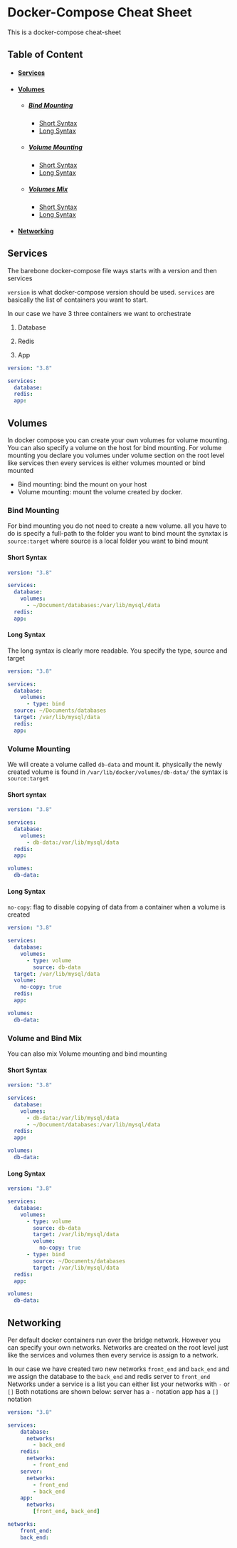 # Docker-Compose Cheat Sheet
This is a docker-compose cheat-sheet
## Table of Content
* #### [Services](#Services)
* #### [Volumes](#Volumes)
    * ##### [Bind Mounting](#Bind-Mounting)
       * [Short Syntax](#Bind-mounting#Short-Syntax)
       * [Long Syntax](#Bind-Mounting#Long-Syntax)
    * ##### [Volume Mounting](#Volume-Mounting)
       * [Short Syntax](#Volume-Mounting#Short-Syntax)
       * [Long Syntax](#Volume-Mounting#Long-Syntax)
    * ##### [Volumes Mix](#Volume-and-Bind-Mix)
       * [Short Syntax](#Volume-and-Bind-Mix#Short-Syntax)
       * [Long Syntax](#Volume-and-Bind-Mix#MountingLong-Syntax)

* #### [Networking](#Networking)

## Services
The barebone docker-compose file ways starts with a version and then services

`version` is what docker-compose version should be used.
`services` are basically the list of containers you want to start.

In our case we have 3 three containers we want to orchestrate

1. Database

1. Redis

1. App

```yaml
version: "3.8"

services:
  database:
  redis:
  app:
```

## Volumes
In docker compose you can create your own volumes for volume mounting.
You can also specify a volume on the host for bind mounting.
For volume mounting you declare you volumes under volume section on the root level like services then every services is either volumes mounted or bind mounted

- Bind mounting: bind the mount on your host
- Volume mounting: mount the volume created by docker.

### Bind Mounting
For bind mounting you do not need to create a new volume. all you have to do is specify a full-path to the folder you want to bind mount
the synxtax is `source:target` where source is a local folder you want to bind mount

#### Short Syntax

```yaml
version: "3.8"

services:
  database:
    volumes:
      - ~/Document/databases:/var/lib/mysql/data
  redis:
  app:
```

#### Long Syntax
The long syntax is clearly more readable. 
You specify the type, source and target
```yaml
version: "3.8"

services:
  database:
    volumes:
      - type: bind
  source: ~/Documents/databases
  target: /var/lib/mysql/data
  redis:
  app:
```

### Volume Mounting
We will create a volume called `db-data` and mount it.
physically the newly created volume is found in `/var/lib/docker/volumes/db-data/`
the syntax is `source:target`

#### Short syntax

```yaml
version: "3.8"

services:
  database:
    volumes:
      - db-data:/var/lib/mysql/data
  redis:
  app:

volumes:
  db-data:
```
#### Long Syntax
`no-copy`: flag to disable copying of data from a container when a volume is created

```yaml
version: "3.8"

services:
  database:
    volumes:
      - type: volume
        source: db-data
  target: /var/lib/mysql/data
  volume:
    no-copy: true
  redis:
  app:

volumes:
  db-data:
```

### Volume and Bind Mix

You can also mix Volume mounting and bind mounting

#### Short Syntax

```yaml
version: "3.8"

services:
  database:
    volumes:
      - db-data:/var/lib/mysql/data
      - ~/Document/databases:/var/lib/mysql/data
  redis:
  app:

volumes:
  db-data:
```

#### Long Syntax

```yaml
version: "3.8"

services:
  database:
    volumes:
      - type: volume
        source: db-data
        target: /var/lib/mysql/data
        volume:
          no-copy: true
      - type: bind
        source: ~/Documents/databases
        target: /var/lib/mysql/data
  redis:
  app:

volumes:
  db-data:
```

## Networking

Per default docker containers run over the bridge network. However you can specify your own networks.
Networks are created on the root level just like the services and volumes then every service is assign to a network.

In our case we have created two new networks `front_end` and `back_end`
and we assign the database to the `back_end` and redis server to `front_end`
Networks under a service is a list you can either list your networks with `-` or `[]` 
Both notations are shown below:
server has a  `-` notation
app has a `[]` notation

```yaml
version: "3.8"

services: 
    database:
      networks:
        - back_end
    redis:
      networks:
        - front_end 
    server:
      networks:
        - front_end
        - back_end
    app:
      networks:
        [front_end, back_end]

networks:
    front_end:
    back_end:
```